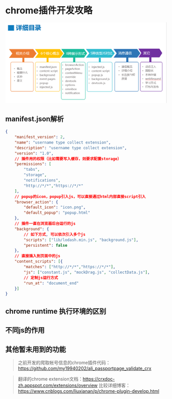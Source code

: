 # chrome插件开发攻略

![结构导图](assets/chrome_extension_structure.png)

## manifest.json解析
```json
{
    "manifest_version": 2,
    "name": "username type collect extension",
    "description": "username type collect extension",
    "version": "1.0",
    // 插件用的权限（比如需要写入缓存，则要求配置storage）
    "permissions": [
        "tabs",
        "storage",
        "notifications",
        "http://*/*","https://*/*"
    ],
    // popup的icon，popup引入js，可以直接通过html内部直接script引入
    "browser_action": {
        "default_icon": "icon.png",
        "default_popup": "popup.html"
    },
    // 插件一直在浏览器后台运行的js
    "background": {
        // 如下方式, 可以依次引入多个js
        "scripts": ["lib/lodash.min.js", "background.js"],
        "persistent": false
    },
    // 直接插入到页面中的js
    "content_scripts": [{
        "matches": ["http://*/*","https://*/*"],
        "js": ["constant.js", "mockDrag.js", "collectData.js"],
        // 定制js运行方式
        "run_at": "document_end"
    }]
}
```

## chrome runtime 执行环境的区别
## 不同js的作用
## 其他暂未用到的功能

> 之前开发的爬取帐号信息的chrome插件代码：https://github.com/my19940202/ali_passportpage_validate_crx

> 翻译的chrome extension文档：https://crxdoc-zh.appspot.com/extensions/overview
> 比较详细博客： https://www.cnblogs.com/liuxianan/p/chrome-plugin-develop.html